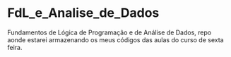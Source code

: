 # FdL_e_Analise_de_Dados
Fundamentos de Lógica de Programação e de Análise de Dados, repo aonde estarei armazenando os meus códigos das aulas do curso de sexta feira.
